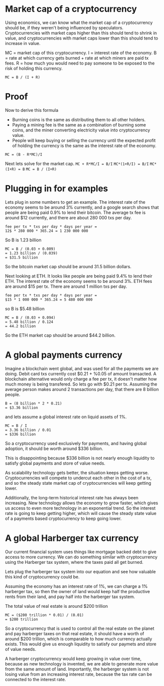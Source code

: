 Market cap of a cryptocurrency
===================

Using economics, we can know what the market cap of a cryptocurrency should be, if they weren't being influenced by speculators.
Cryptocurrencies with market caps higher than this should tend to shrink in value, and cryptocurrencies with market caps lower than this should tend to increase in value.

MC = market cap of this cryptocurrency.
I = interest rate of the economy.
B = rate at which currency gets burned + rate at which miners are paid tx fees.
R = how much you would need to pay someone to be exposed to the risk of holding this currency.

```MC = B / (I + R)```

Proof
=========

Now to derive this formula

* Burning coins is the same as distributing them to all other holders.
* Paying a mining fee is the same as a combination of burning some coins, and the miner converting electricity value into cryptocurrency value.
* People will keep buying or selling the currency until the expected profit of holding the currency is the same as the interest rate of the economy.

```MC = (B - R*MC)/I```

Next lets solve for the market cap.
```MC + R*MC/I = B/I```
```MC*(1+R/I) = B/I```
```MC*(I+R) = B```
```MC = B / (I+R)```

Plugging in for examples
==========

Lets plug in some numbers to get an example.
The interest rate of the economy seems to be around 3% currently, and a google search shows that people are being paid 0.9% to lend their bitcoin.
The average tx fee is around $12 currently, and there are about 280 000 txs per day.

```
fee per tx * txs per day * days per year =
12$ * 280 000 * 365.24 = 1 230 000 000
```
So B is 1.23 billion

```
MC = B / (0.03 + 0.009)
= 1.23 billion / (0.039)
= $31.5 billion
```
So the bitcoin market cap should be around 31.5 billion dollars.

Next looking at ETH.
It looks like people are being paid 9.4% to lend their ETH. The interest rate of the economy seems to be around 3%.
ETH fees are around $15 per tx. There are around 1 million txs per day.

```
fee per tx * txs per day * days per year =
$15 * 1 000 000 * 365.24 = 5 480 000 000
```

so B is $5.48 billion

```
MC = B / (0.03 + 0.094)
= 5.48 billion / 0.124
= 44.2 billion
```
So the ETH market cap should be around $44.2 billion.

A global payments currency
==============

Imagine a blockchain went global, and was used for all the payments we are doing.
Debit card txs currently cost $0.21 + %0.05 of amount transacted.
A blockchain alternative would only charge a fee per tx, it doesn't matter how much money is being transfered. So lets go with $0.21 per tx.
Assuming the average person makes around 2 transactions per day, that there are 8 billion people.

```
B = (8 billion * 2 * 0.21)
= $3.36 billion
```

and lets assume a global interest rate on liquid assets of 1%.

```
MC = B / I
= 3.36 billion / 0.01
= $336 billion
```

So a cryptocurrency used exclusively for payments, and having global adoption, it should be worth around $336 billion.

This is disappointing because $336 billion is not nearly enough liquidity to satisfy global payments and store of value needs.

As scalability technology gets better, the situation keeps getting worse. Cryptocurrencies will compete to undercut each other in the cost of a tx, and so the steady state market cap of cryptocurrencies will keep getting lower.

Additionally, the long-term historical interest rate has always been increasing. New technology allows the economy to grow faster, which gives us access to even more technology in an exponential trend. So the interest rate is going to keep getting higher, which will cause the steady state value of a payments based cryptocurrency to keep going lower.

A global Harberger tax currency
================

Our current financial system uses things like mortgage backed debt to give access to more currency. We can do something similar with cryptocurrency using the Harberger tax system, where the taxes paid all get burned.

Lets plug the harberger tax system into our equation and see how valuable this kind of cryptocurrency could be.

Assuming the economy has an interest rate of 1%, we can charge a 1% harberger tax, so then the owner of land would keep half the productive rents from their land, and pay half into the harberger tax system.

The total value of real estate is around $200 trillion

```
MC = ($200 trillion * 0.01) / (0.01)
= $200 trillion
```

So a cryptocurrency that is used to control all the real estate on the planet and pay harberger taxes on that real estate, it should have a worth of around $200 trillion, which is comparable to how much currency actually exists.
This would give us enough liquidity to satisfy our paymets and store of value needs.

A harberger cryptocurrency would keep growing in value over time, because as new technology is invented, we are able to generate more value from the same amount of land. Importantly, the harberger system is not losing value from an increasing interest rate, because the tax rate can be connected to the interest rate.
